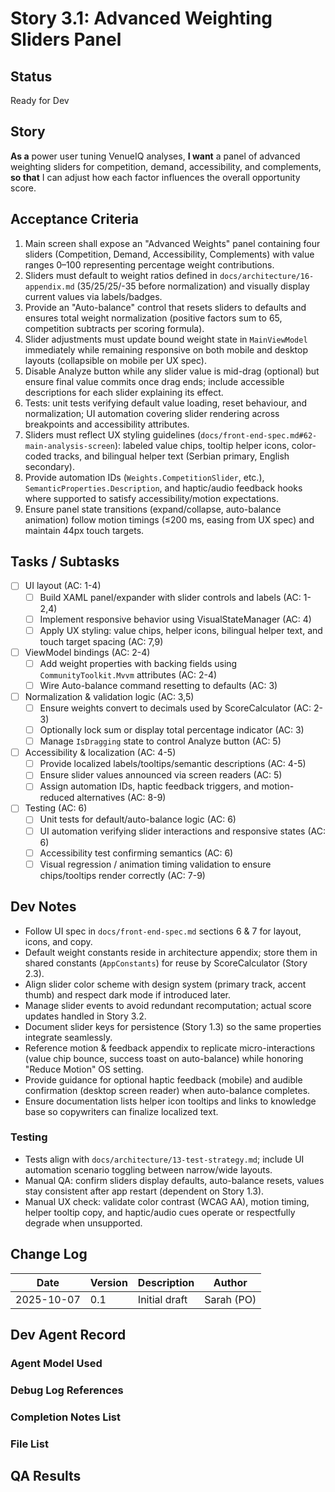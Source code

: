 # Story 3.1: Advanced Weighting Sliders Panel

## Status
Ready for Dev

## Story
**As a** power user tuning VenueIQ analyses,
**I want** a panel of advanced weighting sliders for competition, demand, accessibility, and complements,
**so that** I can adjust how each factor influences the overall opportunity score.

## Acceptance Criteria
1. Main screen shall expose an "Advanced Weights" panel containing four sliders (Competition, Demand, Accessibility, Complements) with value ranges 0–100 representing percentage weight contributions.
2. Sliders must default to weight ratios defined in `docs/architecture/16-appendix.md` (35/25/25/-35 before normalization) and visually display current values via labels/badges.
3. Provide an "Auto-balance" control that resets sliders to defaults and ensures total weight normalization (positive factors sum to 65, competition subtracts per scoring formula).
4. Slider adjustments must update bound weight state in `MainViewModel` immediately while remaining responsive on both mobile and desktop layouts (collapsible on mobile per UX spec).
5. Disable Analyze button while any slider value is mid-drag (optional) but ensure final value commits once drag ends; include accessible descriptions for each slider explaining its effect.
6. Tests: unit tests verifying default value loading, reset behaviour, and normalization; UI automation covering slider rendering across breakpoints and accessibility attributes.
7. Sliders must reflect UX styling guidelines (`docs/front-end-spec.md#62-main-analysis-screen`): labeled value chips, tooltip helper icons, color-coded tracks, and bilingual helper text (Serbian primary, English secondary).
8. Provide automation IDs (`Weights.CompetitionSlider`, etc.), `SemanticProperties.Description`, and haptic/audio feedback hooks where supported to satisfy accessibility/motion expectations.
9. Ensure panel state transitions (expand/collapse, auto-balance animation) follow motion timings (≤200 ms, easing from UX spec) and maintain 44px touch targets.

## Tasks / Subtasks
- [ ] UI layout (AC: 1-4)
  - [ ] Build XAML panel/expander with slider controls and labels (AC: 1-2,4)
  - [ ] Implement responsive behavior using VisualStateManager (AC: 4)
  - [ ] Apply UX styling: value chips, helper icons, bilingual helper text, and touch target spacing (AC: 7,9)
- [ ] ViewModel bindings (AC: 2-4)
  - [ ] Add weight properties with backing fields using `CommunityToolkit.Mvvm` attributes (AC: 2-4)
  - [ ] Wire Auto-balance command resetting to defaults (AC: 3)
- [ ] Normalization & validation logic (AC: 3,5)
  - [ ] Ensure weights convert to decimals used by ScoreCalculator (AC: 2-3)
  - [ ] Optionally lock sum or display total percentage indicator (AC: 3)
  - [ ] Manage `IsDragging` state to control Analyze button (AC: 5)
- [ ] Accessibility & localization (AC: 4-5)
  - [ ] Provide localized labels/tooltips/semantic descriptions (AC: 4-5)
  - [ ] Ensure slider values announced via screen readers (AC: 5)
  - [ ] Assign automation IDs, haptic feedback triggers, and motion-reduced alternatives (AC: 8-9)
- [ ] Testing (AC: 6)
  - [ ] Unit tests for default/auto-balance logic (AC: 6)
  - [ ] UI automation verifying slider interactions and responsive states (AC: 6)
  - [ ] Accessibility test confirming semantics (AC: 6)
  - [ ] Visual regression / animation timing validation to ensure chips/tooltips render correctly (AC: 7-9)

## Dev Notes
- Follow UI spec in `docs/front-end-spec.md` sections 6 & 7 for layout, icons, and copy.
- Default weight constants reside in architecture appendix; store them in shared constants (`AppConstants`) for reuse by ScoreCalculator (Story 2.3).
- Align slider color scheme with design system (primary track, accent thumb) and respect dark mode if introduced later.
- Manage slider events to avoid redundant recomputation; actual score updates handled in Story 3.2.
- Document slider keys for persistence (Story 1.3) so the same properties integrate seamlessly.
- Reference motion & feedback appendix to replicate micro-interactions (value chip bounce, success toast on auto-balance) while honoring "Reduce Motion" OS setting.
- Provide guidance for optional haptic feedback (mobile) and audible confirmation (desktop screen reader) when auto-balance completes.
- Ensure documentation lists helper icon tooltips and links to knowledge base so copywriters can finalize localized text.

### Testing
- Tests align with `docs/architecture/13-test-strategy.md`; include UI automation scenario toggling between narrow/wide layouts.
- Manual QA: confirm sliders display defaults, auto-balance resets, values stay consistent after app restart (dependent on Story 1.3).
- Manual UX check: validate color contrast (WCAG AA), motion timing, helper tooltip copy, and haptic/audio cues operate or respectfully degrade when unsupported.

## Change Log
| Date | Version | Description | Author |
|---|---|---|---|
| 2025-10-07 | 0.1 | Initial draft | Sarah (PO) |

## Dev Agent Record

### Agent Model Used

### Debug Log References

### Completion Notes List

### File List

## QA Results

